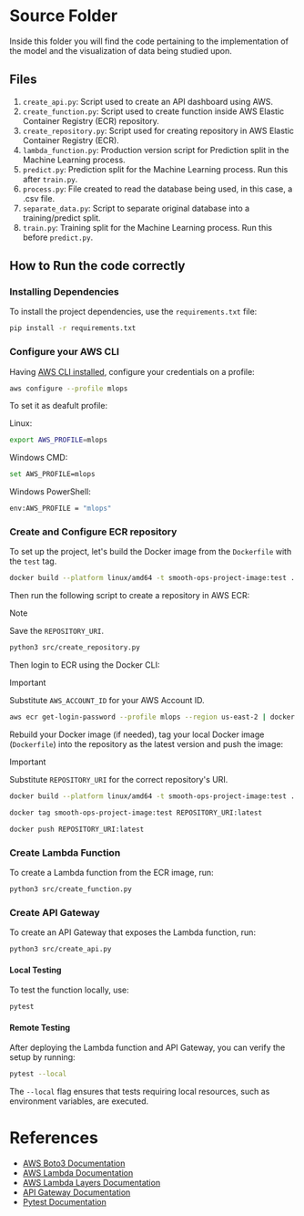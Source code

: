 # Source Folder

Inside this folder you will find the code pertaining to the implementation of the model and the visualization of data being studied upon.

## Files

1. `create_api.py`: Script used to create an API dashboard using AWS.
2. `create_function.py`: Script used to create function inside AWS Elastic Container Registry (ECR) repository.
3. `create_repository.py`: Script used for creating repository in AWS Elastic Container Registry (ECR).
4. `lambda_function.py`: Production version script for Prediction split in the Machine Learning process.
5. `predict.py`: Prediction split for the Machine Learning process. Run this after `train.py`.
6. `process.py`: File created to read the database being used, in this case, a .csv file.
7. `separate_data.py`: Script to separate original database into a training/predict split.
8. `train.py`: Training split for the Machine Learning process. Run this before `predict.py`.

## How to Run the code correctly

### Installing Dependencies

To install the project dependencies, use the `requirements.txt` file:

```sh
pip install -r requirements.txt
```

### Configure your AWS CLI

Having [AWS CLI installed](https://docs.aws.amazon.com/cli/latest/userguide/getting-started-install.html), configure your credentials on a profile:
```bash
aws configure --profile mlops
```

To set it as deafult profile:

Linux:
```bash
export AWS_PROFILE=mlops
```

Windows CMD:
```bash
set AWS_PROFILE=mlops
```

Windows PowerShell:
```bash
env:AWS_PROFILE = "mlops"
```

### Create and Configure ECR repository

To set up the project, let's build the Docker image from the `Dockerfile` with the `test` tag.
```bash
docker build --platform linux/amd64 -t smooth-ops-project-image:test .
```

Then run the following script to create a repository in AWS ECR:

> [!NOTE]  
> Save the `REPOSITORY_URI`.

```bash
python3 src/create_repository.py
```

Then login to ECR using the Docker CLI:

> [!IMPORTANT]  
> Substitute `AWS_ACCOUNT_ID` for your AWS Account ID.

```bash
aws ecr get-login-password --profile mlops --region us-east-2 | docker login --username AWS --password-stdin AWS_ACCOUNT_ID.dkr.ecr.us-east-2.amazonaws.com
```

Rebuild your Docker image (if needed), tag your local Docker image (`Dockerfile`) into the repository as the latest version and push the image:

> [!IMPORTANT]  
> Substitute `REPOSITORY_URI` for the correct repository's URI.

```bash
docker build --platform linux/amd64 -t smooth-ops-project-image:test .

docker tag smooth-ops-project-image:test REPOSITORY_URI:latest

docker push REPOSITORY_URI:latest
```

### Create Lambda Function

To create a Lambda function from the ECR image, run:

```bash
python3 src/create_function.py
```

### Create API Gateway

To create an API Gateway that exposes the Lambda function, run:

```bash
python3 src/create_api.py
```

#### Local Testing

To test the function locally, use:

```bash
pytest
```

#### Remote Testing

After deploying the Lambda function and API Gateway, you can verify the setup by running:

```bash
pytest --local
```

The `--local` flag ensures that tests requiring local resources, such as environment variables, are executed.

# References

- [AWS Boto3 Documentation](https://boto3.amazonaws.com/v1/documentation/api/latest/index.html)
- [AWS Lambda Documentation](https://docs.aws.amazon.com/lambda/)
- [AWS Lambda Layers Documentation](https://docs.aws.amazon.com/lambda/latest/dg/chapter-layers.html)
- [API Gateway Documentation](https://docs.aws.amazon.com/apigateway/)
- [Pytest Documentation](https://docs.pytest.org/en/stable/)